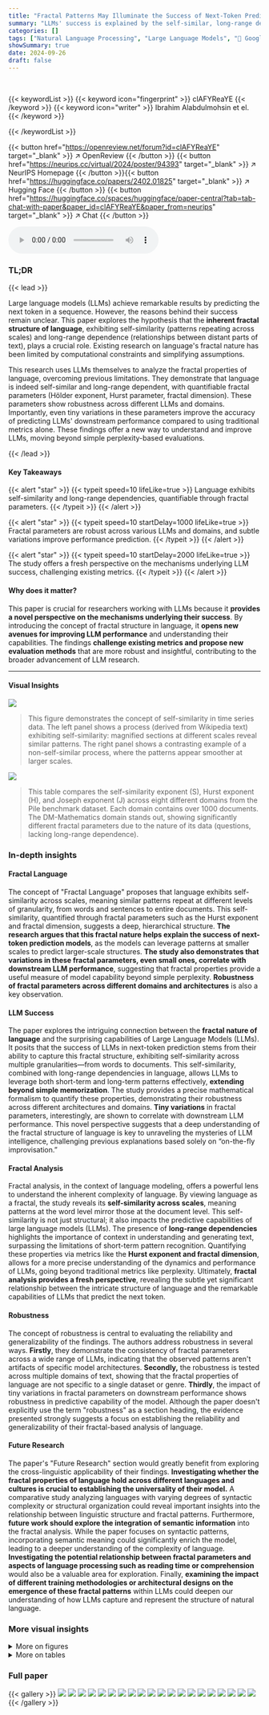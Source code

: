 ```yaml
---
title: "Fractal Patterns May Illuminate the Success of Next-Token Prediction"
summary: "LLMs' success is explained by the self-similar, long-range dependent fractal structure of language; small-scale patterns reflect larger ones."
categories: []
tags: ["Natural Language Processing", "Large Language Models", "🏢 Google DeepMind",]
showSummary: true
date: 2024-09-26
draft: false
---
```


<br>

{{< keywordList >}}
{{< keyword icon="fingerprint" >}} clAFYReaYE {{< /keyword >}}
{{< keyword icon="writer" >}} Ibrahim Alabdulmohsin et el. {{< /keyword >}}
 
{{< /keywordList >}}

{{< button href="https://openreview.net/forum?id=clAFYReaYE" target="_blank" >}}
↗ OpenReview
{{< /button >}}
{{< button href="https://neurips.cc/virtual/2024/poster/94393" target="_blank" >}}
↗ NeurIPS Homepage
{{< /button >}}{{< button href="https://huggingface.co/papers/2402.01825" target="_blank" >}}
↗ Hugging Face
{{< /button >}}
{{< button href="https://huggingface.co/spaces/huggingface/paper-central?tab=tab-chat-with-paper&paper_id=clAFYReaYE&paper_from=neurips" target="_blank" >}}
↗ Chat
{{< /button >}}



<audio controls>
    <source src="https://ai-paper-reviewer.com/clAFYReaYE/podcast.wav" type="audio/wav">
    Your browser does not support the audio element.
</audio>


### TL;DR


{{< lead >}}

Large language models (LLMs) achieve remarkable results by predicting the next token in a sequence. However, the reasons behind their success remain unclear. This paper explores the hypothesis that the **inherent fractal structure of language**, exhibiting self-similarity (patterns repeating across scales) and long-range dependence (relationships between distant parts of text), plays a crucial role. Existing research on language's fractal nature has been limited by computational constraints and simplifying assumptions. 

This research uses LLMs themselves to analyze the fractal properties of language, overcoming previous limitations.  They demonstrate that language is indeed self-similar and long-range dependent, with quantifiable fractal parameters (Hölder exponent, Hurst parameter, fractal dimension).  These parameters show robustness across different LLMs and domains. Importantly, even tiny variations in these parameters improve the accuracy of predicting LLMs' downstream performance compared to using traditional metrics alone. These findings offer a new way to understand and improve LLMs, moving beyond simple perplexity-based evaluations.

{{< /lead >}}


#### Key Takeaways

{{< alert "star" >}}
{{< typeit speed=10 lifeLike=true >}} Language exhibits self-similarity and long-range dependencies, quantifiable through fractal parameters. {{< /typeit >}}
{{< /alert >}}

{{< alert "star" >}}
{{< typeit speed=10 startDelay=1000 lifeLike=true >}} Fractal parameters are robust across various LLMs and domains, and subtle variations improve performance prediction. {{< /typeit >}}
{{< /alert >}}

{{< alert "star" >}}
{{< typeit speed=10 startDelay=2000 lifeLike=true >}} The study offers a fresh perspective on the mechanisms underlying LLM success, challenging existing metrics. {{< /typeit >}}
{{< /alert >}}

#### Why does it matter?
This paper is crucial for researchers working with LLMs because it **provides a novel perspective on the mechanisms underlying their success**.  By introducing the concept of fractal structure in language, it **opens new avenues for improving LLM performance** and understanding their capabilities.  The findings **challenge existing metrics and propose new evaluation methods** that are more robust and insightful, contributing to the broader advancement of LLM research.

------
#### Visual Insights



![](https://ai-paper-reviewer.com/clAFYReaYE/figures_1_1.jpg)

> This figure demonstrates the concept of self-similarity in time series data.  The left panel shows a process (derived from Wikipedia text) exhibiting self-similarity:  magnified sections at different scales reveal similar patterns. The right panel shows a contrasting example of a non-self-similar process, where the patterns appear smoother at larger scales.





![](https://ai-paper-reviewer.com/clAFYReaYE/tables_5_1.jpg)

> This table compares the self-similarity exponent (S), Hurst exponent (H), and Joseph exponent (J) across eight different domains from the Pile benchmark dataset.  Each domain contains over 1000 documents. The DM-Mathematics domain stands out, showing significantly different fractal parameters due to the nature of its data (questions, lacking long-range dependence).





### In-depth insights


#### Fractal Language
The concept of "Fractal Language" proposes that language exhibits self-similarity across scales, meaning similar patterns repeat at different levels of granularity, from words and sentences to entire documents.  This self-similarity, quantified through fractal parameters such as the Hurst exponent and fractal dimension, suggests a deep, hierarchical structure.  **The research argues that this fractal nature helps explain the success of next-token prediction models**, as the models can leverage patterns at smaller scales to predict larger-scale structures.  **The study also demonstrates that variations in these fractal parameters, even small ones, correlate with downstream LLM performance**, suggesting that fractal properties provide a useful measure of model capability beyond simple perplexity. **Robustness of fractal parameters across different domains and architectures** is also a key observation.

#### LLM Success
The paper explores the intriguing connection between the **fractal nature of language** and the surprising capabilities of Large Language Models (LLMs).  It posits that the success of LLMs in next-token prediction stems from their ability to capture this fractal structure, exhibiting self-similarity across multiple granularities—from words to documents. This self-similarity, combined with long-range dependencies in language, allows LLMs to leverage both short-term and long-term patterns effectively, **extending beyond simple memorization**. The study provides a precise mathematical formalism to quantify these properties, demonstrating their robustness across different architectures and domains.  **Tiny variations** in fractal parameters, interestingly, are shown to correlate with downstream LLM performance. This novel perspective suggests that a deep understanding of the fractal structure of language is key to unraveling the mysteries of LLM intelligence, challenging previous explanations based solely on “on-the-fly improvisation.”

#### Fractal Analysis
Fractal analysis, in the context of language modeling, offers a powerful lens to understand the inherent complexity of language. By viewing language as a fractal, the study reveals its **self-similarity across scales**, meaning patterns at the word level mirror those at the document level.  This self-similarity is not just structural; it also impacts the predictive capabilities of large language models (LLMs). The presence of **long-range dependencies** highlights the importance of context in understanding and generating text, surpassing the limitations of short-term pattern recognition.  Quantifying these properties via metrics like the **Hurst exponent and fractal dimension**, allows for a more precise understanding of the dynamics and performance of LLMs, going beyond traditional metrics like perplexity.  Ultimately, **fractal analysis provides a fresh perspective**, revealing the subtle yet significant relationship between the intricate structure of language and the remarkable capabilities of LLMs that predict the next token.

#### Robustness
The concept of robustness is central to evaluating the reliability and generalizability of the findings.  The authors address robustness in several ways.  **Firstly**, they demonstrate the consistency of fractal parameters across a wide range of LLMs, indicating that the observed patterns aren't artifacts of specific model architectures. **Secondly,**  the robustness is tested across multiple domains of text, showing that the fractal properties of language are not specific to a single dataset or genre. **Thirdly**, the impact of tiny variations in fractal parameters on downstream performance shows robustness in predictive capability of the model. Although the paper doesn't explicitly use the term "robustness" as a section heading, the evidence presented strongly suggests a focus on establishing the reliability and generalizability of their fractal-based analysis of language.

#### Future Research
The paper's "Future Research" section would greatly benefit from exploring the cross-linguistic applicability of their findings.  **Investigating whether the fractal properties of language hold across different languages and cultures is crucial to establishing the universality of their model.**  A comparative study analyzing languages with varying degrees of syntactic complexity or structural organization could reveal important insights into the relationship between linguistic structure and fractal patterns.  Furthermore, **future work should explore the integration of semantic information** into the fractal analysis.  While the paper focuses on syntactic patterns, incorporating semantic meaning could significantly enrich the model, leading to a deeper understanding of the complexity of language.  **Investigating the potential relationship between fractal parameters and aspects of language processing such as reading time or comprehension** would also be a valuable area for exploration.   Finally, **examining the impact of different training methodologies or architectural designs on the emergence of these fractal patterns** within LLMs could deepen our understanding of how LLMs capture and represent the structure of natural language.


### More visual insights

<details>
<summary>More on figures
</summary>


![](https://ai-paper-reviewer.com/clAFYReaYE/figures_3_1.jpg)

> This figure shows the results of an experiment to determine the self-similarity exponent (S) of language. The experiment plots the peak probability of the event that the absolute value of the difference between the values of a stochastic process at two different time points, separated by a time interval τ, is less than a small positive constant ϵ against the time interval τ itself. The results show that the peak probability follows a power law relationship with τ, which is indicative of self-similarity. The median self-similarity exponent found was 0.59 ± 0.08.


![](https://ai-paper-reviewer.com/clAFYReaYE/figures_3_2.jpg)

> This figure shows the result of rescaled range analysis which is used to estimate the Hurst exponent (H).  The plot shows the rescaled range R(n)/S(n) against the number of normalized bits (n) for different text datasets.  The power-law relationship observed confirms long-range dependence in language, with an overall Hurst exponent of approximately 0.70.


![](https://ai-paper-reviewer.com/clAFYReaYE/figures_4_1.jpg)

> The figure shows two plots. The left plot demonstrates the robustness of self-similarity exponent (S) estimations across different granularities (ε). The right plot displays the partial autocorrelation function (PACF) for various domains, highlighting the shorter dependence in DM Mathematics compared to other domains, consistent with its Hurst parameter.


![](https://ai-paper-reviewer.com/clAFYReaYE/figures_6_1.jpg)

> This figure shows the relationship between the standard deviation of the τ-increments (Xt+τ - Xt) and the scale τ.  The y-axis represents the standard deviation (στ), and the x-axis represents the scale (τ). The data points follow a power law relationship, indicating self-similarity. The exponent of this power law, known as the Joseph exponent (J), is approximately 0.49 ± 0.08. This exponent quantifies the degree of burstiness or clustering in the data, indicating that the process exhibits long-range dependence.


![](https://ai-paper-reviewer.com/clAFYReaYE/figures_8_1.jpg)

> This figure displays the relationship between downstream performance (indicated by bubble size) and the median Hurst exponent and median bits-per-byte (BPB) score across 12 different large language models.  The larger the bubble, the better the downstream performance.  The plot aims to show whether the fractal parameters (Hurst exponent) offer better prediction of downstream LLM performance than perplexity-based metrics alone.


![](https://ai-paper-reviewer.com/clAFYReaYE/figures_17_1.jpg)

> This figure shows the result of plotting the peak probability against the granularity level for various datasets. The power law relationship observed supports the claim of self-similarity in language, with a median Hölder exponent of 0.59 ± 0.08. Each subplot represents a different dataset, demonstrating the robustness of the finding across various domains.


![](https://ai-paper-reviewer.com/clAFYReaYE/figures_17_2.jpg)

> This figure shows the results of rescaled range analysis which is used to estimate the Hurst exponent (H). The Hurst exponent quantifies the long-range dependence in the data. The plot shows a power-law relationship between the rescaled range and the number of normalized bits, indicating the presence of long-range dependence. The estimated Hurst exponent for the aggregated datasets is 0.70 ± 0.09, suggesting a significant degree of long-range dependence in language.


![](https://ai-paper-reviewer.com/clAFYReaYE/figures_18_1.jpg)

> This figure shows the relationship between the self-similarity exponent (S) and the Hurst exponent (H) and the inference context length. The x-axis represents the inference context length (in words), while the y-axis shows the values of S and H.  As the inference context increases, both S and H also increase, indicating a change in the fractal characteristics of the language model's output as more context is provided.


</details>




<details>
<summary>More on tables
</summary>


![](https://ai-paper-reviewer.com/clAFYReaYE/tables_6_1.jpg)
> This table compares the median fractal parameters (self-similarity exponent S, Hurst exponent H, and Joseph exponent J) obtained from various large language models (LLMs) across the entire Pile validation split. The results demonstrate that the fractal parameters are relatively robust across different LLMs. However, subtle variations in the median Hurst exponent (H) suggest potential improvements in the model quality.

![](https://ai-paper-reviewer.com/clAFYReaYE/tables_7_1.jpg)
> This table compares the self-similarity exponent (S), Hurst exponent (H), and Joseph exponent (J) across eight different domains within the Pile benchmark dataset.  Each domain contains over 1000 documents.  The DM-Mathematics domain stands out as having notably different fractal parameters, due to the nature of its documents (questions) which lack long-range dependencies (LRD).

![](https://ai-paper-reviewer.com/clAFYReaYE/tables_7_2.jpg)
> This table presents the adjusted R-squared values, indicating the proportion of variance in downstream performance explained by different predictors (BPB, H, HB). It shows that the combined metric HB (1/BPB + H) is a better predictor than BPB alone.  The right section displays downstream performance metrics (BBH, MMLU, GSM8K) for three T5 decoder-only models with different context lengths (2K, 4K, 8K) during training.

![](https://ai-paper-reviewer.com/clAFYReaYE/tables_14_1.jpg)
> This table presents the log-perplexity scores obtained by various large language models (LLMs) on different subsets of the Pile benchmark dataset.  The perplexity, a measure of how well a model predicts a text, is calculated for the first 2048 tokens of each document after removing the initial 100 tokens. Only documents with a minimum length of 4000 tokens are included to ensure sufficient data for reliable evaluation.  The results show how well each LLM performs on various text types.

![](https://ai-paper-reviewer.com/clAFYReaYE/tables_14_2.jpg)
> This table compares the self-similarity exponent (S), Hurst exponent (H), and Joseph exponent (J) across eight different domains from the Pile benchmark dataset.  Each domain contains over 1000 documents. The table highlights the robustness of these fractal parameters across various domains, with the exception of DM-Mathematics, which shows significantly different values due to the unique nature of its data (questions, lacking long-range dependence).

![](https://ai-paper-reviewer.com/clAFYReaYE/tables_15_1.jpg)
> This table compares the self-similarity exponent (S), Hurst exponent (H), and Joseph exponent (J) across eight different domains from the Pile benchmark dataset.  Each domain contains over 1000 documents.  The table highlights the robustness of these fractal parameters across various domains, with the exception of DM-Mathematics, which shows significantly different values due to the nature of its data (questions, lacking long-range dependence).

![](https://ai-paper-reviewer.com/clAFYReaYE/tables_15_2.jpg)
> This table compares the self-similarity exponent (S), Hurst exponent (H), and Joseph exponent (J) across eight different domains from the Pile benchmark dataset.  Each domain contains over 1000 documents. The DM-Mathematics domain shows notably different fractal parameters due to its unique characteristics (documents consist of questions lacking long-range dependence).

![](https://ai-paper-reviewer.com/clAFYReaYE/tables_16_1.jpg)
> This table shows the adjusted R-squared values for several downstream performance metrics (rows) predicted using different combinations of upstream metrics (columns). The adjusted R-squared indicates the proportion of variance in downstream performance explained by the model.  The table demonstrates that a combination of bits-per-byte (BPB) and the Hurst exponent (H) is a significantly better predictor than BPB alone. In contrast, the self-similarity exponent (S) and Joseph exponent (J) do not improve the predictions.  The right side shows the downstream performance of models trained with different context lengths.

![](https://ai-paper-reviewer.com/clAFYReaYE/tables_16_2.jpg)
> This table presents the adjusted R-squared values showing how well downstream performance (various metrics across different tasks) is predicted by upstream metrics: Bits Per Byte (BPB), Hurst exponent (H), and a combined metric HB (1/BPB + H).  It also shows how downstream performance varies with different context lengths (2K, 4K, 8K) during pretraining of T5 models.

![](https://ai-paper-reviewer.com/clAFYReaYE/tables_18_1.jpg)
> This table compares the self-similarity exponent (S), Hurst exponent (H), and Joseph exponent (J) across eight different domains from the Pile benchmark dataset.  Each domain contains over 1000 documents. The DM-Mathematics domain shows significantly different results compared to the others, lacking long-range dependence (LRD).

</details>




### Full paper

{{< gallery >}}
<img src="https://ai-paper-reviewer.com/clAFYReaYE/1.png" class="grid-w50 md:grid-w33 xl:grid-w25" />
<img src="https://ai-paper-reviewer.com/clAFYReaYE/2.png" class="grid-w50 md:grid-w33 xl:grid-w25" />
<img src="https://ai-paper-reviewer.com/clAFYReaYE/3.png" class="grid-w50 md:grid-w33 xl:grid-w25" />
<img src="https://ai-paper-reviewer.com/clAFYReaYE/4.png" class="grid-w50 md:grid-w33 xl:grid-w25" />
<img src="https://ai-paper-reviewer.com/clAFYReaYE/5.png" class="grid-w50 md:grid-w33 xl:grid-w25" />
<img src="https://ai-paper-reviewer.com/clAFYReaYE/6.png" class="grid-w50 md:grid-w33 xl:grid-w25" />
<img src="https://ai-paper-reviewer.com/clAFYReaYE/7.png" class="grid-w50 md:grid-w33 xl:grid-w25" />
<img src="https://ai-paper-reviewer.com/clAFYReaYE/8.png" class="grid-w50 md:grid-w33 xl:grid-w25" />
<img src="https://ai-paper-reviewer.com/clAFYReaYE/9.png" class="grid-w50 md:grid-w33 xl:grid-w25" />
<img src="https://ai-paper-reviewer.com/clAFYReaYE/10.png" class="grid-w50 md:grid-w33 xl:grid-w25" />
<img src="https://ai-paper-reviewer.com/clAFYReaYE/11.png" class="grid-w50 md:grid-w33 xl:grid-w25" />
<img src="https://ai-paper-reviewer.com/clAFYReaYE/12.png" class="grid-w50 md:grid-w33 xl:grid-w25" />
<img src="https://ai-paper-reviewer.com/clAFYReaYE/13.png" class="grid-w50 md:grid-w33 xl:grid-w25" />
<img src="https://ai-paper-reviewer.com/clAFYReaYE/14.png" class="grid-w50 md:grid-w33 xl:grid-w25" />
<img src="https://ai-paper-reviewer.com/clAFYReaYE/15.png" class="grid-w50 md:grid-w33 xl:grid-w25" />
<img src="https://ai-paper-reviewer.com/clAFYReaYE/16.png" class="grid-w50 md:grid-w33 xl:grid-w25" />
<img src="https://ai-paper-reviewer.com/clAFYReaYE/17.png" class="grid-w50 md:grid-w33 xl:grid-w25" />
<img src="https://ai-paper-reviewer.com/clAFYReaYE/18.png" class="grid-w50 md:grid-w33 xl:grid-w25" />
<img src="https://ai-paper-reviewer.com/clAFYReaYE/19.png" class="grid-w50 md:grid-w33 xl:grid-w25" />
<img src="https://ai-paper-reviewer.com/clAFYReaYE/20.png" class="grid-w50 md:grid-w33 xl:grid-w25" />
{{< /gallery >}}